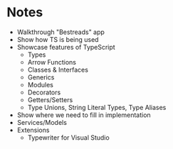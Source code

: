 # Notes

- Walkthrough "Bestreads" app
- Show how TS is being used
- Showcase features of TypeScript
    - Types
    - Arrow Functions 
    - Classes & Interfaces
    - Generics
    - Modules
    - Decorators
    - Getters/Setters
    - Type Unions, String Literal Types, Type Aliases
- Show where we need to fill in implementation
- Services/Models
- Extensions
    - Typewriter for Visual Studio

